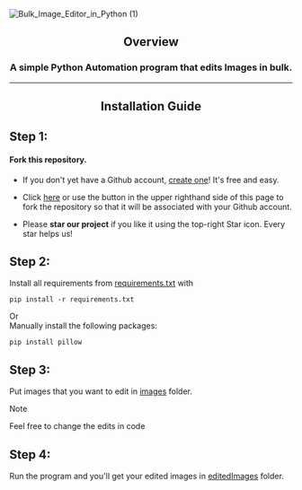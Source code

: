 ![Bulk_Image_Editor_in_Python (1)](https://github.com/TheCarBun/Python-Projects-for-Beginners/assets/126663378/f2ea2b3f-0b81-4c87-ac45-dde8413d38e3)

<h2 align="center">Overview</h2>
<h3 align="center"> A simple Python Automation program that edits Images in bulk. </h3>

<hr>


<h2 align="center">Installation Guide</h2>

## Step 1:

#### Fork this repository.
* If you don't yet have a Github account, [create one](https://github.com/join)! It's free and easy.
* Click [here](https://github.com/TheCarBun/Python-Projects-for-Beginners/fork) or use the button in the upper righthand side of this page to fork the repository so that it will be associated with your Github account.


* Please **star our project** if you like it using the top-right Star icon. Every star helps us! 

## Step 2:

Install all requirements from [requirements.txt](requirements.txt) with
```
pip install -r requirements.txt
```
Or
<br>
Manually install the following packages:
```
pip install pillow
```

## Step 3:

Put images that you want to edit in [images](./images/) folder.

>[!Note]
>
> Feel free to change the edits in code

## Step 4:

Run the program and you'll get your edited images in [editedImages](./editedImages/) folder.

